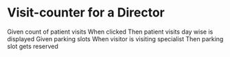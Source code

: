 
# Visit-counter for a Director

Given count of patient visits When clicked Then patient visits day wise is displayed
Given parking slots When visitor is visiting specialist Then parking slot gets reserved
